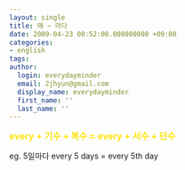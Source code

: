 ```yaml
---
layout: single
title: 매 ~ 마다
date: 2009-04-23 00:52:08.000000000 +09:00
categories:
- english
tags:
author:
  login: everydayminder
  email: 2jhyun@gmail.com
  display_name: everydayminder
  first_name: ''
  last_name: ''
---
```

<strong><font color="#ffe409"><span style="font-size:12pt;">every + 기수 + 복수 = every + 서수 + 단수</span>
</font></strong>

eg. 5일마다
every 5 days = every 5th day


